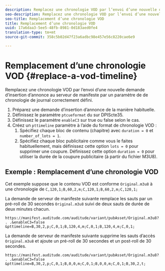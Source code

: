 ```yaml
---
description: Remplacez une chronologie VOD par l’envoi d’une nouvelle demande d’insertion d’annonce au serveur de manifeste par un paramètre de de chronologie de journal correctement défini.
seo-description: Remplacez une chronologie VOD par l’envoi d’une nouvelle demande d’insertion d’annonce au serveur de manifeste par un paramètre de de chronologie de journal correctement défini.
seo-title: Remplacement d’une chronologie VOD
title: Remplacement d’une chronologie VOD
uuid: 17a6daa3-5ee5-48fb-8981-0d183aed0fe4
translation-type: tm+mt
source-git-commit: 358c5b02d47f23a6adbc98e457e56c8220cae6e9

---
```



# Remplacement d’une chronologie VOD {#replace-a-vod-timeline}

Remplacez une chronologie VOD par l’envoi d’une nouvelle demande d’insertion d’annonce au serveur de manifeste par un paramètre de de chronologie de journal correctement défini.

1. Préparez une demande d’insertion d’annonce de la manière habituelle.
1. Définissez le paramètre `ptcueformat` du sur DPIScte35.
1. Définissez le paramètre  `enableC3` sur true ou false selon le cas.
1. Créez un `pttimeline` paramètre à l’aide du format de chronologie VOD :
   1. Spécifiez chaque bloc de contenu (chapitre) avec `duration = 0` et `number_of_lots = 1`.
   1. Spécifiez chaque bloc publicitaire comme vous le faites habituellement, mais définissez cette option `lots = 0` pour supprimer une coupure. Définissez cette option `duration = 0` pour utiliser la durée de la coupure publicitaire (à partir du fichier M3U8).

## Exemple : Remplacement d’une chronologie VOD

Cet exemple suppose que le contenu VOD est conforme `Original.m3u8` à une chronologie de `C,120,1;B,60,2,m;C,120,1;B,60,2,m;C,120,1;`

La demande de serveur de manifeste suivante remplace les sauts par un pré-roll de 30 secondes `Original.m3u8` suivi de deux sauts de durée de deux minutes chacun.

```
https://manifest.auditude.com/auditude/variant/pubAsset/Original.m3u8?. . .&enableC3=false 
&pttimeline=B,30,2,p;C,0,1;B,120,4,m;C,0,1;B,120,4,m;C,0,1;
```

La demande de serveur de manifeste suivante supprime les sauts d’accès `Original.m3u8` et ajoute un pré-roll de 30 secondes et un post-roll de 30 secondes.

```
https://manifest.auditude.com/auditude/variant/pubAsset/Original.m3u8?. . .&enableC3=false 
&pttimeline=B,30,2,p;C,0,1;B,0,0,m;C,0,1;B,0,0,m;C,0,1;B,30,2,t;
```

